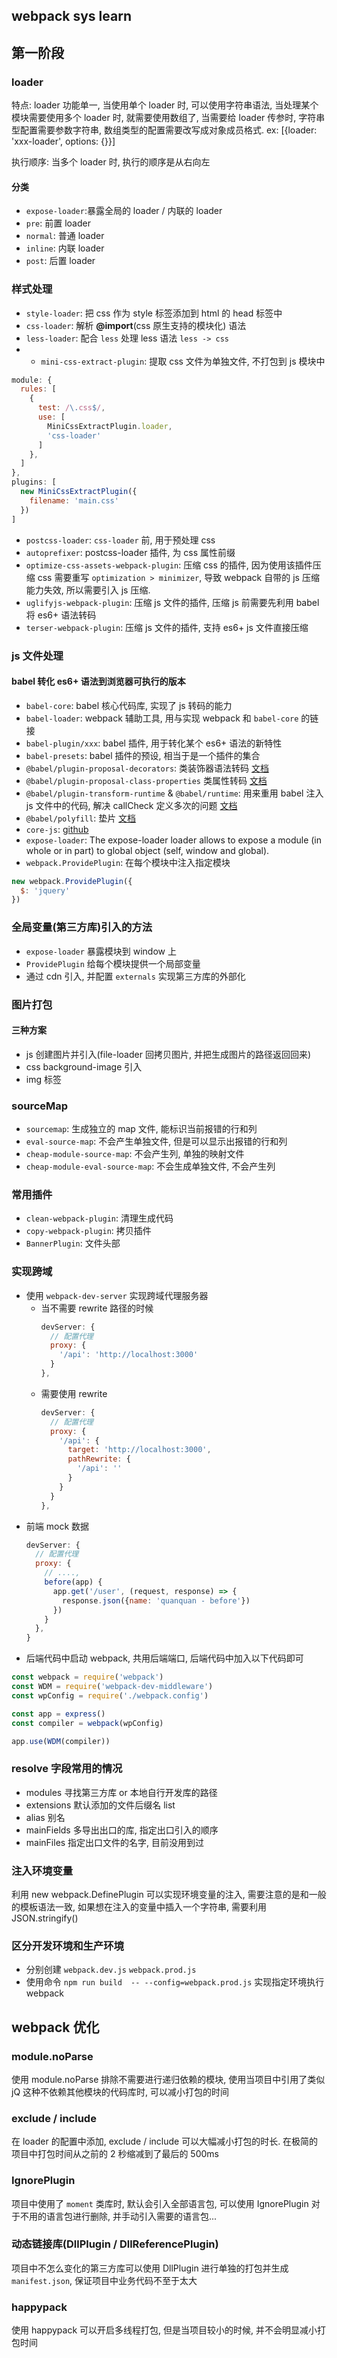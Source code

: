 ## webpack sys learn

## 第一阶段

### loader

特点: loader 功能单一, 当使用单个 loader 时, 可以使用字符串语法, 当处理某个模块需要使用多个 loader 时, 就需要使用数组了, 当需要给 loader 传参时, 字符串型配置需要参数字符串, 数组类型的配置需要改写成对象成员格式. ex: [{loader: 'xxx-loader', options: {}}]

执行顺序: 当多个 loader 时, 执行的顺序是从右向左

#### 分类

- `expose-loader`:暴露全局的 loader / 内联的 loader
- `pre`: 前置 loader
- `normal`: 普通 loader
- `inline`: 内联 loader
- `post`: 后置 loader

### 样式处理

- `style-loader`: 把 css 作为 style 标签添加到 html 的 head 标签中
- `css-loader`: 解析 **@import**(css 原生支持的模块化) 语法
- `less-loader`: 配合 `less` 处理 less 语法 `less -> css`
- - `mini-css-extract-plugin`: 提取 css 文件为单独文件, 不打包到 js 模块中
```js
module: {
  rules: [
    {
      test: /\.css$/,
      use: [
        MiniCssExtractPlugin.loader,
        'css-loader'
      ]
    },
  ]
},
plugins: [
  new MiniCssExtractPlugin({
    filename: 'main.css'
  })
]
```
- `postcss-loader`: `css-loader` 前, 用于预处理 css
- `autoprefixer`: postcss-loader 插件, 为 css 属性前缀
- `optimize-css-assets-webpack-plugin`: 压缩 css 的插件, 因为使用该插件压缩 css 需要重写 `optimization > minimizer`, 导致 webpack 自带的 js 压缩能力失效, 所以需要引入 js 压缩.
- `uglifyjs-webpack-plugin`: 压缩 js 文件的插件, 压缩 js 前需要先利用 babel 将 es6+ 语法转码
- `terser-webpack-plugin`: 压缩 js 文件的插件, 支持 es6+ js 文件直接压缩

### js 文件处理

#### babel 转化 es6+ 语法到浏览器可执行的版本

- `babel-core`: babel 核心代码库, 实现了 js 转码的能力
- `babel-loader`: webpack 辅助工具, 用与实现 webpack 和 `babel-core` 的链接
- `babel-plugin/xxx`: babel 插件, 用于转化某个 es6+ 语法的新特性
- `babel-presets`: babel 插件的预设, 相当于是一个插件的集合
- `@babel/plugin-proposal-decorators`: 类装饰器语法转码 [文档](https://babel.docschina.org/docs/en/next/babel-plugin-proposal-decorators)
- `@babel/plugin-proposal-class-properties` 类属性转码 [文档](https://babel.docschina.org/docs/en/babel-plugin-proposal-class-properties)
- `@babel/plugin-transform-runtime` & `@babel/runtime`: 用来重用 babel 注入 js 文件中的代码, 解决 callCheck 定义多次的问题 [文档](https://babeljs.io/docs/en/babel-plugin-transform-runtime#docsNav)
- `@babel/polyfill`: 垫片 [文档](https://www.npmjs.com/package/@babel/polyfill)
- `core-js`: [github](https://github.com/zloirock/core-js)
- `expose-loader`: The expose-loader loader allows to expose a module (in whole or in part) to global object (self, window and global).
- `webpack.ProvidePlugin`: 在每个模块中注入指定模块
```js
new webpack.ProvidePlugin({
  $: 'jquery'
})
```

### 全局变量(第三方库)引入的方法

- `expose-loader` 暴露模块到 window 上
- `ProvidePlugin` 给每个模块提供一个局部变量
- 通过 cdn 引入, 并配置 `externals` 实现第三方库的外部化

### 图片打包

#### 三种方案

- js 创建图片并引入(file-loader 回拷贝图片, 并把生成图片的路径返回回来)
- css background-image 引入
- img 标签

### sourceMap

- `sourcemap`: 生成独立的 map 文件, 能标识当前报错的行和列
- `eval-source-map`: 不会产生单独文件, 但是可以显示出报错的行和列
- `cheap-module-source-map`: 不会产生列, 单独的映射文件
- `cheap-module-eval-source-map`: 不会生成单独文件, 不会产生列

### 常用插件

- `clean-webpack-plugin`: 清理生成代码
- `copy-webpack-plugin`: 拷贝插件
- `BannerPlugin`: 文件头部

### 实现跨域

- 使用 `webpack-dev-server` 实现跨域代理服务器
  - 当不需要 rewrite 路径的时候
    ```js
    devServer: {
      // 配置代理
      proxy: {
        '/api': 'http://localhost:3000'
      }
    },
    ```
  - 需要使用 rewrite
    ```js
    devServer: {
      // 配置代理
      proxy: {
        '/api': {
          target: 'http://localhost:3000',
          pathRewrite: {
            '/api': ''
          }
        }
      }
    },
    ```
- 前端 mock 数据
  ```js
  devServer: {
    // 配置代理
    proxy: {
      // ....,
      before(app) {
        app.get('/user', (request, response) => {
          response.json({name: 'quanquan - before'})
        })
      }
    },
  }
  ```
- 后端代码中启动 webpack, 共用后端端口, 后端代码中加入以下代码即可
```js
const webpack = require('webpack')
const WDM = require('webpack-dev-middleware')
const wpConfig = require('./webpack.config')

const app = express()
const compiler = webpack(wpConfig)

app.use(WDM(compiler))
```

### resolve 字段常用的情况

- modules 寻找第三方库 or 本地自行开发库的路径
- extensions 默认添加的文件后缀名 list
- alias 别名
- mainFields 多导出出口的库, 指定出口引入的顺序
- mainFiles 指定出口文件的名字, 目前没用到过

### 注入环境变量

利用 new webpack.DefinePlugin 可以实现环境变量的注入, 需要注意的是和一般的模板语法一致, 如果想在注入的变量中插入一个字符串, 需要利用 JSON.stringify()

### 区分开发环境和生产环境

- 分别创建 `webpack.dev.js` `webpack.prod.js`
- 使用命令 `npm run build  -- --config=webpack.prod.js` 实现指定环境执行 webpack

## webpack 优化

### module.noParse

使用 module.noParse 排除不需要进行递归依赖的模块, 使用当项目中引用了类似 jQ 这种不依赖其他模块的代码库时, 可以减小打包的时间

### exclude / include

在 loader 的配置中添加, exclude / include 可以大幅减小打包的时长. 在极简的项目中打包时间从之前的 2 秒缩减到了最后的 500ms

### IgnorePlugin

项目中使用了 `moment` 类库时, 默认会引入全部语言包, 可以使用 IgnorePlugin 对于不用的语言包进行删除, 并手动引入需要的语言包...

### 动态链接库(DllPlugin / DllReferencePlugin)

项目中不怎么变化的第三方库可以使用 DllPlugin 进行单独的打包并生成 `manifest.json`, 保证项目中业务代码不至于太大

### happypack

使用 happypack 可以开启多线程打包, 但是当项目较小的时候, 并不会明显减小打包时间

